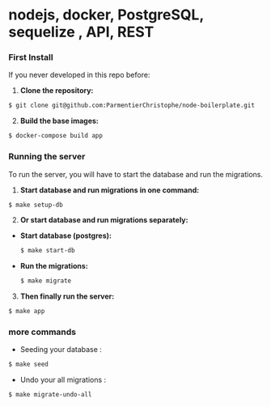 # nodejs, docker, PostgreSQL, sequelize , API, REST

### First Install

If you never developed in this repo before:

1. **Clone the repository:**

```sh
$ git clone git@github.com:ParmentierChristophe/node-boilerplate.git
```

2. **Build the base images:**

```sh
$ docker-compose build app
```

### Running the server

To run the server, you will have to start the database and run the migrations.

1. **Start database and run migrations in one command:**

```sh
$ make setup-db
```

2. **Or start database and run migrations separately:**

- **Start database (postgres):**

  ```sh
  $ make start-db
  ```

- **Run the migrations:**
  ```sh
  $ make migrate
  ```

3. **Then finally run the server:**

```sh
$ make app
```

### more commands

- Seeding your database :

```sh
$ make seed
```

- Undo your all migrations :

```sh
$ make migrate-undo-all
```
